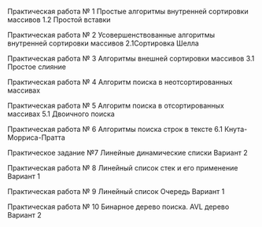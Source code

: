 Практическая работа № 1
Простые алгоритмы внутренней сортировки массивов
1.2 Простой вставки

Практическая работа № 2
Усовершенствованные алгоритмы внутренней сортировки массивов
2.1Сортировка Шелла

Практическая работа № 3
Алгоритмы внешней сортировки массивов
3.1 Простое слияние

Практическая работа № 4
Алгоритм поиска в неотсортированных массивах


Практическая работа № 5
Алгоритм поиска в отсортированных массивах
5.1 Двоичного поиска

Практическая работа № 6
Алгоритмы поиска строк в тексте
6.1 Кнута-Морриса-Пратта

Практическое задание №7
Линейные динамические списки
Вариант 2

Практическая работа № 8
Линейный список стек и его применение
Вариант 1

Практическая работа № 9
Линейный список Очередь
Вариант 1 

Практическая работа № 10
Бинарное дерево поиска. AVL дерево
Вариант 2
